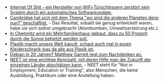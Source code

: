 * [Internet Of Shit - ein Hersteller von WiFi-Türschlössern zerstört sein System durch ein automatisches Softwareupdate.](https://www.heise.de/newsticker/meldung/Fehlerhaftes-Firmware-Update-legt-smarte-Tuerschloesser-lahm-3798706.html)
* [Cambridge hat sich mit dem Thema "wo sind die anderen Planeten denn nun?" beschäftigt.](https://blog.fefe.de/?ts=a76e12f7) - Das Resultat, sobald sie genug entwickelt waren, habe sie sich selbst umgebracht (Atombomben, Umweltzerstörung etc.).
* [In Chemnitz wird ein Mehrfamilienhaus gebaut, dass zu 50 Prozent durch die Sonne beheitzt werden soll.](http://www.sonnenseite.com/de/wirtschaft/neues-mehrfamilien-sonnenhaus-projekt-in-chemnitz.html)
* [Plastik macht unsere Welt kaputt, schaut auch mal in euren Kleiderschrank was da alle aus Plasik ist.](http://www.sonnenseite.com/de/umwelt/synthetik-kleidung-bedroht-die-weltmeere.html)
* [Debian in 20 Jahren? Matthew Garrett regt zum Nachdenken an.](https://www.pro-linux.de/news/1/25040/matthew-garrett-%C3%BCber-debians-zukunft.html)
* [NEET ist eine wichtige Kennzahl, mit deren Hilfe man die Zukunft der einzelnen Länder abschätzen kann.](https://www.heise.de/tp/features/Eurostat-Die-abgehaengte-Jugend-in-EU-Staaten-3798969.html) - NEET steht für "Not in Employment, Education or Training", also Menschen, die keine Ausbildung, Praktikum oder eine Anstellung haben.
